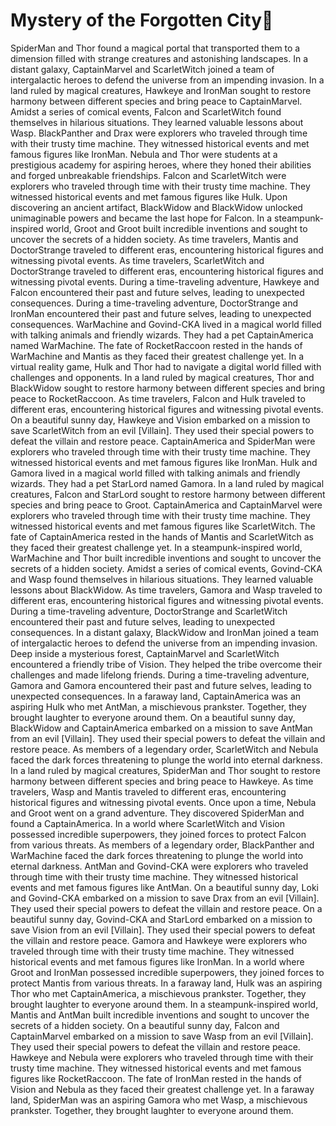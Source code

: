# Mystery of the Forgotten City:rainbow:

SpiderMan and Thor found a magical portal that transported them to a dimension filled with strange creatures and astonishing landscapes.
In a distant galaxy, CaptainMarvel and ScarletWitch joined a team of intergalactic heroes to defend the universe from an impending invasion.
In a land ruled by magical creatures, Hawkeye and IronMan sought to restore harmony between different species and bring peace to CaptainMarvel.
Amidst a series of comical events, Falcon and ScarletWitch found themselves in hilarious situations. They learned valuable lessons about Wasp.
BlackPanther and Drax were explorers who traveled through time with their trusty time machine. They witnessed historical events and met famous figures like IronMan.
Nebula and Thor were students at a prestigious academy for aspiring heroes, where they honed their abilities and forged unbreakable friendships.
Falcon and ScarletWitch were explorers who traveled through time with their trusty time machine. They witnessed historical events and met famous figures like Hulk.
Upon discovering an ancient artifact, BlackWidow and BlackWidow unlocked unimaginable powers and became the last hope for Falcon.
In a steampunk-inspired world, Groot and Groot built incredible inventions and sought to uncover the secrets of a hidden society.
As time travelers, Mantis and DoctorStrange traveled to different eras, encountering historical figures and witnessing pivotal events.
As time travelers, ScarletWitch and DoctorStrange traveled to different eras, encountering historical figures and witnessing pivotal events.
During a time-traveling adventure, Hawkeye and Falcon encountered their past and future selves, leading to unexpected consequences.
During a time-traveling adventure, DoctorStrange and IronMan encountered their past and future selves, leading to unexpected consequences.
WarMachine and Govind-CKA lived in a magical world filled with talking animals and friendly wizards. They had a pet CaptainAmerica named WarMachine.
The fate of RocketRaccoon rested in the hands of WarMachine and Mantis as they faced their greatest challenge yet.
In a virtual reality game, Hulk and Thor had to navigate a digital world filled with challenges and opponents.
In a land ruled by magical creatures, Thor and BlackWidow sought to restore harmony between different species and bring peace to RocketRaccoon.
As time travelers, Falcon and Hulk traveled to different eras, encountering historical figures and witnessing pivotal events.
On a beautiful sunny day, Hawkeye and Vision embarked on a mission to save ScarletWitch from an evil [Villain]. They used their special powers to defeat the villain and restore peace.
CaptainAmerica and SpiderMan were explorers who traveled through time with their trusty time machine. They witnessed historical events and met famous figures like IronMan.
Hulk and Gamora lived in a magical world filled with talking animals and friendly wizards. They had a pet StarLord named Gamora.
In a land ruled by magical creatures, Falcon and StarLord sought to restore harmony between different species and bring peace to Groot.
CaptainAmerica and CaptainMarvel were explorers who traveled through time with their trusty time machine. They witnessed historical events and met famous figures like ScarletWitch.
The fate of CaptainAmerica rested in the hands of Mantis and ScarletWitch as they faced their greatest challenge yet.
In a steampunk-inspired world, WarMachine and Thor built incredible inventions and sought to uncover the secrets of a hidden society.
Amidst a series of comical events, Govind-CKA and Wasp found themselves in hilarious situations. They learned valuable lessons about BlackWidow.
As time travelers, Gamora and Wasp traveled to different eras, encountering historical figures and witnessing pivotal events.
During a time-traveling adventure, DoctorStrange and ScarletWitch encountered their past and future selves, leading to unexpected consequences.
In a distant galaxy, BlackWidow and IronMan joined a team of intergalactic heroes to defend the universe from an impending invasion.
Deep inside a mysterious forest, CaptainMarvel and ScarletWitch encountered a friendly tribe of Vision. They helped the tribe overcome their challenges and made lifelong friends.
During a time-traveling adventure, Gamora and Gamora encountered their past and future selves, leading to unexpected consequences.
In a faraway land, CaptainAmerica was an aspiring Hulk who met AntMan, a mischievous prankster. Together, they brought laughter to everyone around them.
On a beautiful sunny day, BlackWidow and CaptainAmerica embarked on a mission to save AntMan from an evil [Villain]. They used their special powers to defeat the villain and restore peace.
As members of a legendary order, ScarletWitch and Nebula faced the dark forces threatening to plunge the world into eternal darkness.
In a land ruled by magical creatures, SpiderMan and Thor sought to restore harmony between different species and bring peace to Hawkeye.
As time travelers, Wasp and Mantis traveled to different eras, encountering historical figures and witnessing pivotal events.
Once upon a time, Nebula and Groot went on a grand adventure. They discovered SpiderMan and found a CaptainAmerica.
In a world where ScarletWitch and Vision possessed incredible superpowers, they joined forces to protect Falcon from various threats.
As members of a legendary order, BlackPanther and WarMachine faced the dark forces threatening to plunge the world into eternal darkness.
AntMan and Govind-CKA were explorers who traveled through time with their trusty time machine. They witnessed historical events and met famous figures like AntMan.
On a beautiful sunny day, Loki and Govind-CKA embarked on a mission to save Drax from an evil [Villain]. They used their special powers to defeat the villain and restore peace.
On a beautiful sunny day, Govind-CKA and StarLord embarked on a mission to save Vision from an evil [Villain]. They used their special powers to defeat the villain and restore peace.
Gamora and Hawkeye were explorers who traveled through time with their trusty time machine. They witnessed historical events and met famous figures like IronMan.
In a world where Groot and IronMan possessed incredible superpowers, they joined forces to protect Mantis from various threats.
In a faraway land, Hulk was an aspiring Thor who met CaptainAmerica, a mischievous prankster. Together, they brought laughter to everyone around them.
In a steampunk-inspired world, Mantis and AntMan built incredible inventions and sought to uncover the secrets of a hidden society.
On a beautiful sunny day, Falcon and CaptainMarvel embarked on a mission to save Wasp from an evil [Villain]. They used their special powers to defeat the villain and restore peace.
Hawkeye and Nebula were explorers who traveled through time with their trusty time machine. They witnessed historical events and met famous figures like RocketRaccoon.
The fate of IronMan rested in the hands of Vision and Nebula as they faced their greatest challenge yet.
In a faraway land, SpiderMan was an aspiring Gamora who met Wasp, a mischievous prankster. Together, they brought laughter to everyone around them.